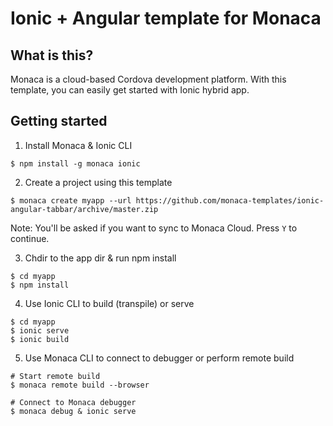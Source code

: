 # Ionic + Angular template for Monaca

## What is this?

Monaca is a cloud-based Cordova development platform. With this template, you can easily get started with Ionic hybrid app.

## Getting started

1. Install Monaca & Ionic CLI

```
$ npm install -g monaca ionic
```

2. Create a project using this template

```
$ monaca create myapp --url https://github.com/monaca-templates/ionic-angular-tabbar/archive/master.zip
```

Note: You'll be asked if you want to sync to Monaca Cloud. Press `Y` to continue.

3. Chdir to the app dir & run npm install

```
$ cd myapp
$ npm install
```

4. Use Ionic CLI to build (transpile) or serve

```
$ cd myapp
$ ionic serve
$ ionic build
```

5. Use Monaca CLI to connect to debugger or perform remote build

```
# Start remote build
$ monaca remote build --browser

# Connect to Monaca debugger
$ monaca debug & ionic serve
```
